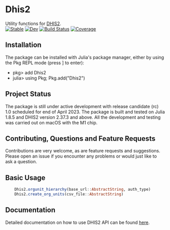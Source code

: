 # Dhis2

Utility functions for [DHIS2](https://dhis2.org/).   
[![Stable](https://img.shields.io/badge/docs-stable-blue.svg)](https://mmwebaze.github.io/Dhis2.jl/stable/)
[![Dev](https://img.shields.io/badge/docs-dev-blue.svg)](https://mmwebaze.github.io/Dhis2.jl/dev/)
[![Build Status](https://github.com/mmwebaze/Dhis2.jl/actions/workflows/CI.yml/badge.svg?branch=main)](https://github.com/mmwebaze/Dhis2.jl/actions/workflows/CI.yml?query=branch%3Amain)
[![Coverage](https://codecov.io/gh/mmwebaze/Dhis2.jl/branch/main/graph/badge.svg)](https://codecov.io/gh/mmwebaze/Dhis2.jl)

## Installation

The package can be installed with Julia's package manager, either by using the Pkg REPL mode (press ] to enter):

* pkg> add Dhis2
* julia> using Pkg; Pkg.add("Dhis2")

## Project Status

The package is still under active development with release candidate (rc) 1.0 scheduled for end of April 2023. The package is built and tested on Julia 1.8.5 and DHIS2 version 2.37.3 and above. All the development and testing was carried out on macOS with the M1 chip.

## Contributing, Questions and Feature Requests

Contributions are very welcome, as are feature requests and suggestions. Please open an issue if you encounter any problems or would just like to ask a question.

## Basic Usage

```julia
    Dhis2.orgunit_hierarchy(base_url::AbstractString, auth_type)
    Dhis2.create_org_units(csv_file::AbstractString)
```

## Documentation

Detailed documentation on how to use DHIS2 API can be found [here](https://docs.dhis2.org/en/develop/using-the-api/dhis-core-version-239/introduction.html).